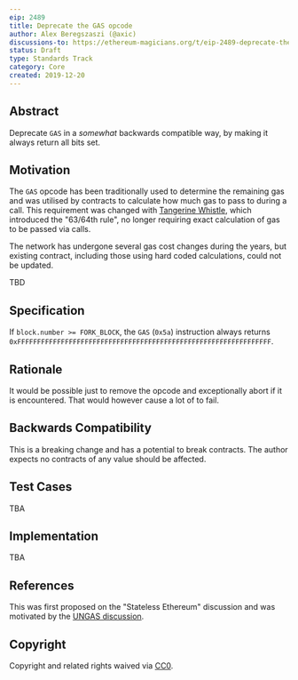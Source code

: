 ```yaml
---
eip: 2489
title: Deprecate the GAS opcode
author: Alex Beregszaszi (@axic)
discussions-to: https://ethereum-magicians.org/t/eip-2489-deprecate-the-gas-opcode/3958
status: Draft
type: Standards Track
category: Core
created: 2019-12-20
---
```


## Abstract

Deprecate `GAS` in a *somewhat* backwards compatible way, by making it always return all bits set.

## Motivation

The `GAS` opcode has been traditionally used to determine the remaining gas and was utilised by contracts to calculate
how much gas to pass to during a call. This requirement was changed with [Tangerine Whistle](https://eips.ethereum.org/EIPS/eip-608),
which introduced the "63/64th rule", no longer requiring exact calculation of gas to be passed via calls.

The network has undergone several gas cost changes during the years, but existing contract, including those using
hard coded calculations, could not be updated.

TBD

## Specification

If `block.number >= FORK_BLOCK`, the `GAS` (`0x5a`) instruction always returns `0xFFFFFFFFFFFFFFFFFFFFFFFFFFFFFFFFFFFFFFFFFFFFFFFFFFFFFFFFFFFFFFFF`.

## Rationale

It would be possible just to remove the opcode and exceptionally abort if it is encountered.
That would however cause a lot of to fail.

## Backwards Compatibility

This is a breaking change and has a potential to break contracts. The author expects no contracts of any value
should be affected.

## Test Cases

TBA

## Implementation

TBA

## References

This was first proposed on the "Stateless Ethereum" discussion and was motivated by the [UNGAS discussion](https://ethereum.corepaper.org/compatibility/forward/#remove-gas-observables-and-better-error-handling).

## Copyright

Copyright and related rights waived via [CC0](https://creativecommons.org/publicdomain/zero/1.0/).
